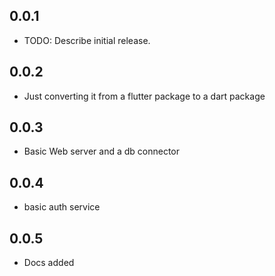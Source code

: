 ## 0.0.1

* TODO: Describe initial release.

## 0.0.2

* Just converting it from a flutter package to a dart package


## 0.0.3

* Basic Web server and a db connector


## 0.0.4

* basic auth service

## 0.0.5

* Docs added
